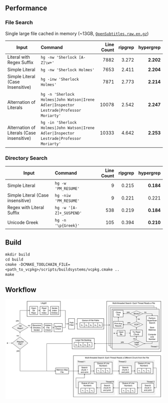
## Performance

### File Search

 Single large file cached in memory (~13GB, [`OpenSubtitles.raw.en.gz`](http://opus.nlpl.eu/download.php?f=OpenSubtitles/v2018/mono/OpenSubtitles.raw.en.gz))

| Input | Command | Line Count | ripgrep | hypergrep |
| --- | :---| ---:| ---:| ---:|
| Literal with Regex Suffix | `hg -nw 'Sherlock [A-Z]\w+'` | 7882 | 3.272 | **2.202** |
| Simple Literal | `hg -nw 'Sherlock Holmes'` | 7653 | 2.411 | **2.204** |
| Simple Literal (Case Insensitive) | `hg -inw 'Sherlock Holmes'` | 7871 | 2.773 | **2.214** |
| Alternation of Literals | `hg -n 'Sherlock Holmes\|John Watson\|Irene Adler\|Inspector Lestrade\|Professor Moriarty'` | 10078 | 2.542 | **2.247** |
| Alternation of Literals (Case insensitive) | `hg -in 'Sherlock Holmes\|John Watson\|Irene Adler\|Inspector Lestrade\|Professor Moriarty'` | 10333 | 4.642 | **2.253** | 

### Directory Search

| Input | Command | Line Count | ripgrep | hypergrep |
| --- |:---| ---:| ---:| ---:|
| Simple Literal | `hg -w 'PM_RESUME'` | 9 | 0.215 | **0.184** |
| Simple Literal (Case insensitive) | `hg -niw 'PM_RESUME'` | 9 | 0.221 | 0.221 |
| Regex with Literal Suffix | `hg -w '[A-Z]+_SUSPEND'` | 538 | 0.219 | **0.184** |
| Unicode Greek | `hg -n '\p{Greek}'` | 105 | 0.394 | **0.210** |

## Build

```
mkdir build
cd build
cmake -DCMAKE_TOOLCHAIN_FILE=<path_to_vcpkg>/scripts/buildsystems/vcpkg.cmake ..
make
```

## Workflow

![Workflow](doc/workflow.png)
